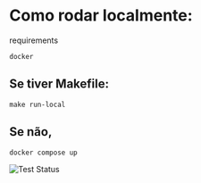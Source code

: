 # Como rodar localmente:
requirements

```
docker
```

## Se tiver Makefile:

`make run-local`

## Se não, 

`docker compose up`

![Test Status](https://github.com/ThobiasMaciel/fast_zero_sync/actions/workflows/test-status.yml/badge.svg?branch=master)

